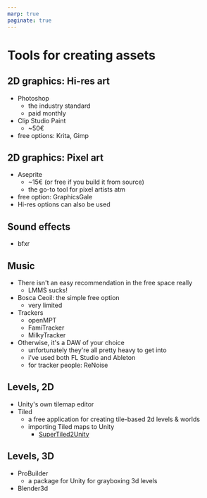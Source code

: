 ```yaml
---
marp: true
paginate: true
---
```

<!-- headingDivider: 3 -->
<!-- class: default -->

# Tools for creating assets

## 2D graphics: Hi-res art

* Photoshop
  * the industry standard
  * paid monthly
* Clip Studio Paint
  * ~50€
* free options: Krita, Gimp

## 2D graphics: Pixel art
* Aseprite
  * ~15€ (or free if you build it from source)
  * the go-to tool for pixel artists atm
* free option: GraphicsGale
* Hi-res options can also be used

## Sound effects

* bfxr

## Music

* There isn't an easy recommendation in the free space really
  * LMMS sucks!
* Bosca Ceoil: the simple free option
  * very limited
* Trackers
	* openMPT
	* FamiTracker
	* MilkyTracker
* Otherwise, it's a DAW of your choice
  * unfortunately they're all pretty heavy to get into
  * i've used both FL Studio and Ableton
  * for tracker people: ReNoise
## Levels, 2D

* Unity's own tilemap editor
* Tiled
  * a free application for creating tile-based 2d levels & worlds
  * importing Tiled maps to Unity
    * [SuperTiled2Unity](https://seanba.itch.io/supertiled2unity)

## Levels, 3D
* ProBuilder
  * a package for Unity for grayboxing 3d levels
* Blender3d